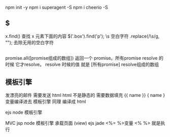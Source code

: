 npm init -y
npm i superagent -S
npm i cheerio -S
## $
x.find() 查找 x 元素下面的内容 $('.box').find('p');
\s 空白字符
.replace(/\s/g, ""); 去除无用的空白字符

## 
promise.all([promise组成的数组])
返回一个 promise。所有promise resolve 的时候 它才resolve。 
resolve 时候的值 就是 [所有promise] resolve组成的数组

## 模板引擎
发漂亮的邮件 需要发送 html
html 不是静态的  需要数据填充
{{ name }}
{ name } 变量编译进去
模板引擎 同理
编译成 html


ejs node 模板引擎

MVC
jsp
node 模板引擎 承载页面 (view)
ejs jade
<%= %>变量
<% %> 就是执行
